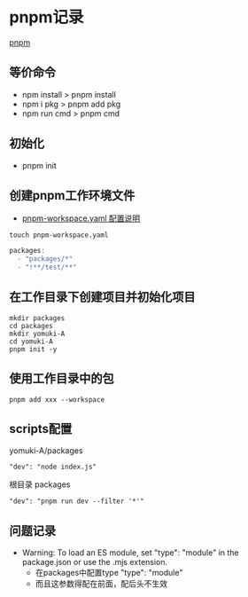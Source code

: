 <!--
 * @Desc: 
 * @Author: 曾茹菁
 * @Date: 2022-08-14 09:49:25
 * @LastEditors: 曾茹菁
 * @LastEditTime: 2022-08-14 10:31:29
-->
# pnpm记录
[pnpm](https://www.pnpm.cn/)
## 等价命令
- npm install > pnpm install
- npm i pkg > pnpm add pkg
- npm run cmd > pnpm cmd
## 初始化
- pnpm init
## 创建pnpm工作环境文件
- [pnpm-workspace.yaml 配置说明](https://www.pnpm.cn/pnpm-workspace_yaml)
```
touch pnpm-workspace.yaml 
```
```js
packages:
  - "packages/*"
  - "!**/test/**"
```
## 在工作目录下创建项目并初始化项目
```
mkdir packages 
cd packages
mkdir yomuki-A
cd yomuki-A
pnpm init -y
```
## 使用工作目录中的包
```
pnpm add xxx --workspace
```
## scripts配置
yomuki-A/packages
```
"dev": "node index.js"
```
根目录 packages
```
"dev": "pnpm run dev --filter '*'"
```
## 问题记录
- Warning: To load an ES module, set "type": "module" in the package.json or use the .mjs extension.
  - 在packages中配置type  "type": "module"
  - 而且这参数得配在前面，配后头不生效